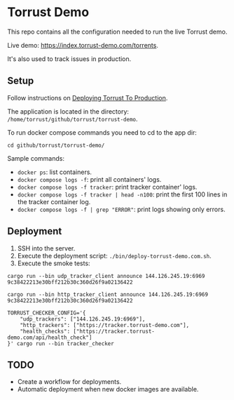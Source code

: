 # Torrust Demo

This repo contains all the configuration needed to run the live Torrust demo.

Live demo: <https://index.torrust-demo.com/torrents>.

It's also used to track issues in production.

## Setup

Follow instructions on [Deploying Torrust To Production](https://torrust.com/blog/deploying-torrust-to-production).

The application is located in the directory: `/home/torrust/github/torrust/torrust-demo`.

To run docker compose commands you need to cd to the app dir:

```console
cd github/torrust/torrust-demo/
```

Sample commands:

- `docker ps`: list containers.
- `docker compose logs -f`: print all containers' logs.
- `docker compose logs -f tracker`: print tracker container' logs.
- `docker compose logs -f tracker | head -n100`: print the first 100 lines in the tracker container log.
- `docker compose logs -f | grep "ERROR"`: print logs showing only errors.

## Deployment

1. SSH into the server.
2. Execute the deployment script: `./bin/deploy-torrust-demo.com.sh`.
3. Execute the smoke tests:

```console
cargo run --bin udp_tracker_client announce 144.126.245.19:6969 9c38422213e30bff212b30c360d26f9a02136422

cargo run --bin http_tracker_client announce 144.126.245.19:6969 9c38422213e30bff212b30c360d26f9a02136422

TORRUST_CHECKER_CONFIG='{
    "udp_trackers": ["144.126.245.19:6969"],
    "http_trackers": ["https://tracker.torrust-demo.com"],
    "health_checks": ["https://tracker.torrust-demo.com/api/health_check"]
}' cargo run --bin tracker_checker
```

## TODO

- Create a workflow for deployments.
- Automatic deployment when new docker images are available.
